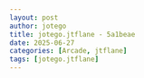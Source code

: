 ```yaml
---
layout: post
author: jotego
title: jotego.jtflane - 5a1beae
date: 2025-06-27
categories: [Arcade, jtflane]
tags: [jotego.jtflane]
---
```


